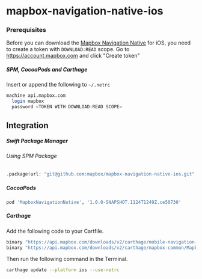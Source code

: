 # mapbox-navigation-native-ios

### Prerequisites

Before you can download the [Mapbox Navigation Native](https://github.com/mapbox/mapbox-navigation-native) for iOS, you need to create a token with `DOWNLOAD:READ` scope.
Go to https://account.mapbox.com and click "Create token"

##### SPM, CocoaPods and Carthage
Insert or append the following to `~/.netrc`

```bash
machine api.mapbox.com
  login mapbox
  password <TOKEN WITH DOWNLOAD:READ SCOPE>
```

## Integration

##### Swift Package Manager

###### Using SPM Package

```swift
.package(url: "git@github.com:mapbox/mapbox-navigation-native-ios.git", from: "1.0.0-SNAPSHOT.1124T1249Z.ce50730"),
```

##### CocoaPods

```ruby
pod 'MapboxNavigationNative', '1.0.0-SNAPSHOT.1124T1249Z.ce50730'
```

##### Carthage

Add the following code to your Cartfile.

```bash
binary "https://api.mapbox.com/downloads/v2/carthage/mobile-navigation-native/MapboxNavigationNative.json" == 1.0.0-SNAPSHOT.1124T1249Z.ce50730
binary "https://api.mapbox.com/downloads/v2/carthage/mapbox-common/MapboxCommon-ios.json" == 24.0.0-rc.3
```

Then run the following command in the Terminal.
```bash
carthage update --platform ios --use-netrc
```
